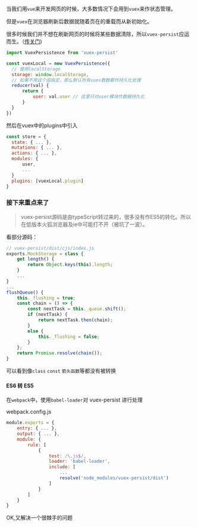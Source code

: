 当我们用`vue`来开发网页的时候，大多数情况下会用到`vuex`来作状态管理。

但是`vuex`在浏览器刷新后数据就随着页在的重载而从新初始化。

很多时候我们并不想在刷新网页的时候将某些数据清除，所以`vuex-persist`应运而生。（[传关门](https://github.com/championswimmer/vuex-persist#readme))

```JavaScript
import VuexPersistence from 'vuex-persist'
```
```JavaScript
const vuexLocal = new VuexPersistence({
  // 使用localStorage
  storage: window.localStorage,
  // 如果不用这个函指定，那么默认所有vuex数数都作持久化处理
  reducer(val) {
      return {
          user: val.user // 这里只对user模块作数据持久化
      }
  }
})
```
然后在vuex中的plugins中引入
```JavaScript
const store = {
  state: { ... },
  mutations: { ... },
  actions: { ... },
  modules: {
      user,
      ...
  }
  plugins: [vuexLocal.plugin]
}
```

### 接下来重点来了
> vuex-persist源码是由typeScript转过来的，很多没有作ES5的转化。所以在低版本火狐浏览器及ie中可能打不开（被坑了一波）。

看部分源码： 
```JavaScript
// vuex-persist/dist/cjs/index.js
exports.MockStorage = class {
    get length() {
        return Object.keys(this).length;
    }
    ...
}
...
flushQueue() {
    this._flushing = true;
    const chain = () => {
        const nextTask = this._queue.shift();
        if (nextTask) {
            return nextTask.then(chain);
        }
        else {
            this._flushing = false;
        }
    };
    return Promise.resolve(chain());
}
```
可以看到像`class` `const` `箭头函数`等都没有被转换

#### ES6 转 ES5
在`webpack`中，使用`babel-loader`对 vuex-persist 进行处理

webpack.config.js
```JavaScript
module.exports = {
    entry: { ... },
    output: { ... },
    module: { 
        rule: [
            {
                test: /\.js$/,
                loader: 'babel-loader',
                include: [
                    ...
                    resolve('node_modules/vuex-persist/dist')
                ]
            }
        ]
    }
}
```

OK,又解决一个很棘手的问题